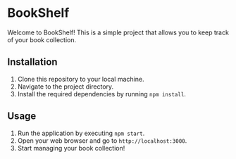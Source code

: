 # BookShelf

Welcome to BookShelf! This is a simple project that allows you to keep track of your book collection.

## Installation

1. Clone this repository to your local machine.
2. Navigate to the project directory.
3. Install the required dependencies by running `npm install`.

## Usage

1. Run the application by executing `npm start`.
2. Open your web browser and go to `http://localhost:3000`.
3. Start managing your book collection!
